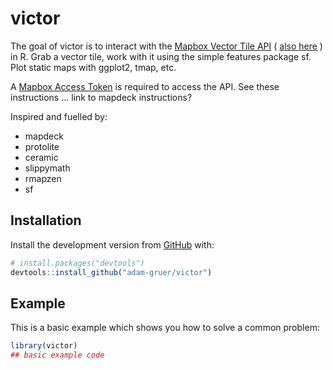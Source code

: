 
<!-- README.md is generated from README.Rmd. Please edit that file -->

# victor

<!-- badges: start -->

<!-- badges: end -->

The goal of victor is to interact with the [Mapbox Vector Tile
API](https://docs.mapbox.com/help/glossary/vector-tiles-api/) ( [also
here](https://docs.mapbox.com/api/maps/#vector-tiles) ) in R. Grab a
vector tile, work with it using the simple features package sf. Plot
static maps with ggplot2, tmap, etc.

A [Mapbox Access Token](link%20here) is required to access the API. See
these instructions … link to mapdeck instructions?

Inspired and fuelled by:

  - mapdeck
  - protolite
  - ceramic
  - slippymath
  - rmapzen
  - sf

## Installation

Install the development version from [GitHub](https://github.com/) with:

``` r
# install.packages("devtools")
devtools::install_github("adam-gruer/victor")
```

## Example

This is a basic example which shows you how to solve a common problem:

``` r
library(victor)
## basic example code
```
